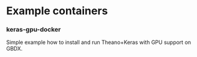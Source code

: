# Example containers

### keras-gpu-docker
Simple example how to install and run Theano+Keras with GPU support on GBDX.
